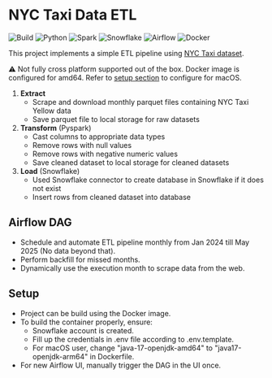 # NYC Taxi Data ETL
![Build](https://img.shields.io/badge/build-passing-brightgreen)
![Python](https://img.shields.io/badge/python-v3.10-blue?logo=python&logoColor=white)
![Spark](https://img.shields.io/badge/apache--spark-grey?logo=apache-spark)
![Snowflake](https://img.shields.io/badge/snowflake-grey?logo=snowflake)
![Airflow](https://img.shields.io/badge/apache--airflow-grey?logo=apache-airflow)
![Docker](https://img.shields.io/badge/docker-grey?logo=docker)

This project implements a simple ETL pipeline using [NYC Taxi dataset](https://www.nyc.gov/site/tlc/about/tlc-trip-record-data.page).

⚠️ Not fully cross platform supported out of the box. Docker image is configured for amd64.
Refer to [setup section](#setup) to configure for macOS.

1. **Extract** 
    - Scrape and download monthly parquet files containing NYC Taxi Yellow data
    - Save parquet file to local storage for raw datasets
2. **Transform** (Pyspark)
    - Cast columns to appropriate data types
    - Remove rows with null values
    - Remove rows with negative numeric values
    - Save cleaned dataset to local storage for cleaned datasets
3. **Load** (Snowflake)
    - Used Snowflake connector to create database in Snowflake if it does not exist
    - Insert rows from cleaned dataset into database

## Airflow DAG
- Schedule and automate ETL pipeline monthly from Jan 2024 till May 2025 (No data beyond that).
- Perform backfill for missed months.
- Dynamically use the execution month to scrape data from the web.


## Setup 
- Project can be build using the Docker image.
- To build the container properly, ensure:
    - Snowflake account is created.
    - Fill up the credentials in .env file according to .env.template.
    - For macOS user, change "java-17-openjdk-amd64" to "java17-openjdk-arm64" in Dockerfile.
- For new Airflow UI, manually trigger the DAG in the UI once.
